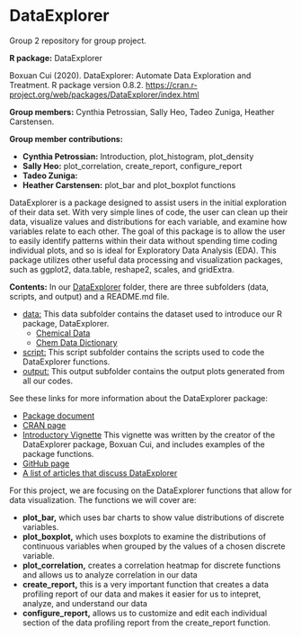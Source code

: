 # DataExplorer
Group 2 repository for group project. 

**R package:** DataExplorer

Boxuan Cui (2020). DataExplorer: Automate Data Exploration and Treatment. R package version 0.8.2. https://cran.r-project.org/web/packages/DataExplorer/index.html

**Group members:** Cynthia Petrossian, Sally Heo, Tadeo Zuniga, Heather Carstensen.

**Group member contributions:**

* **Cynthia Petrossian:** Introduction, plot_histogram, plot_density
* **Sally Heo:** plot_correlation, create_report, configure_report
* **Tadeo Zuniga:** 
* **Heather Carstensen:** plot_bar and plot_boxplot functions

DataExplorer is a package designed to assist users in the initial exploration of their data set. With very simple lines of code, the user can clean up their data, visualize values and distributions for each variable, and examine how variables relate to each other. The goal of this package is to allow the user to easily identify patterns within their data without spending time coding individual plots, and so is ideal for Exploratory Data Analysis (EDA). This package utilizes other useful data processing and visualization packages, such as ggplot2, data.table, reshape2, scales, and gridExtra. 

**Contents:** In our [DataExplorer](https://github.com/Biol551-CSUN/DataExplorer/tree/main/DataExplorer) folder, there are three subfolders (data, scripts, and output) and a README.md file. 
  * [data:](https://github.com/Biol551-CSUN/DataExplorer/tree/main/DataExplorer/data) This data subfolder contains the dataset used to introduce our R package, DataExplorer. 
    * [Chemical Data](https://github.com/Biol551-CSUN/DataExplorer/blob/main/DataExplorer/data/chemicaldata_maunalua.csv) 
    * [Chem Data Dictionary](https://github.com/Biol551-CSUN/DataExplorer/blob/main/DataExplorer/data/chem_data_dictionary.csv)
  * [script:](https://github.com/Biol551-CSUN/DataExplorer/tree/main/DataExplorer/script) This script subfolder contains the scripts used to code the DataExplorer functions.
  * [output:](https://github.com/Biol551-CSUN/DataExplorer/tree/main/DataExplorer/output) This output subfolder contains the output plots generated from all our codes. 

See these links for more information about the DataExplorer package:
* [Package document](https://cran.r-project.org/web/packages/DataExplorer/DataExplorer.pdf)
* [CRAN page](https://cran.r-project.org/web/packages/DataExplorer/index.html)
* [Introductory Vignette](https://cran.r-project.org/web/packages/DataExplorer/vignettes/dataexplorer-intro.html#bar-charts) This vignette was written by the creator of the DataExplorer package, Boxuan Cui, and includes examples of the package functions. 
* [GitHub page](https://github.com/boxuancui/DataExplorer)
* [A list of articles that discuss DataExplorer](https://github.com/boxuancui/DataExplorer/wiki/Articles)

For this project, we are focusing on the DataExplorer functions that allow for data visualization. The functions we will cover are:
* **plot_bar,** which uses bar charts to show value distributions of discrete variables. 
* **plot_boxplot,** which uses boxplots to examine the distributions of continuous variables when grouped by the values of a chosen discrete variable.  
* **plot_correlation,** creates a correlation heatmap for discrete functions and allows us to analyze correlation in our data
* **create_report,** this is a very important function that creates a data profiling report of our data and makes it easier for us to intepret, analyze, and understand our data
* **configure_report,** allows us to customize and edit each individual section of the data profiling report from the create_report function. 

